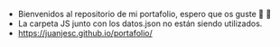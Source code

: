 - Bienvenidos al repositorio de mi portafolio, espero que os guste 🤠 🤙
- La carpeta JS junto con los datos.json no están siendo utilizados. 
- https://juanjesc.github.io/portafolio/
